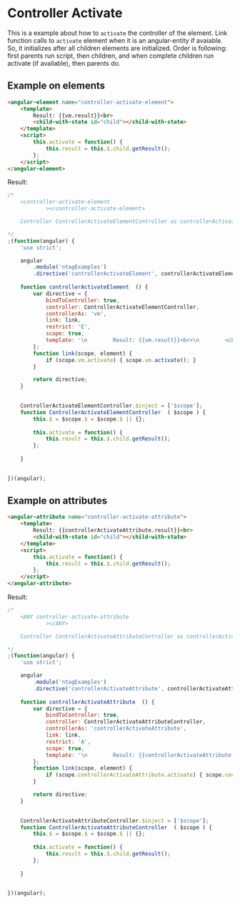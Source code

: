 Controller Activate
===================

This is a example about how to `activate` the controller of the element.
Link function calls to `activate` element when it is an angular-entity if avaiable. So, it initializes after all children elements are initialized.
Order is following: first parents run script, then children, and when complete children run activate (if available), then parents do.


Example on elements
-------------------

```html
<angular-element name="controller-activate-element">
    <template>
        Result: {{vm.result}}<br>
        <child-with-state id="child"></child-with-state>
    </template>
    <script>
        this.activate = function() {
            this.result = this.$.child.getResult();
        };
    </script>
</angular-element>
```

Result:

```javascript
/*
	<controller-activate-element
			></controller-activate-element>

	Controller ControllerActivateElementController as controllerActivateElement

*/
;(function(angular) {
	'use strict';

	angular
		.module('ntagExamples')
		.directive('controllerActivateElement', controllerActivateElement);
	
	function controllerActivateElement  () {
		var directive = {
			bindToController: true,
			controller: ControllerActivateElementController,
			controllerAs: 'vm',
			link: link,
			restrict: 'E',
			scope: true,
			template: '\n        Result: {{vm.result}}<br>\n        <child-with-state id="child"></child-with-state>\n    ',
		};
		function link(scope, element) {
			if (scope.vm.activate) { scope.vm.activate(); }
		}

		return directive;
	}

	
	ControllerActivateElementController.$inject = ['$scope'];
	function ControllerActivateElementController  ( $scope ) {
		this.$ = $scope.$ = $scope.$ || {};
		
        this.activate = function() {
            this.result = this.$.child.getResult();
        };
    
	}
	

})(angular);
```


Example on attributes
---------------------

```html
<angular-attribute name="controller-activate-attribute">
    <template>
        Result: {{controllerActivateAttribute.result}}<br>
        <child-with-state id="child"></child-with-state>
    </template>
    <script>
        this.activate = function() {
            this.result = this.$.child.getResult();
        };
    </script>
</angular-attribute>
```

Result:

```javascript
/*
	<ANY controller-activate-attribute
			></ANY>

	Controller ControllerActivateAttributeController as controllerActivateAttribute

*/
;(function(angular) {
	'use strict';

	angular
		.module('ntagExamples')
		.directive('controllerActivateAttribute', controllerActivateAttribute);
	
	function controllerActivateAttribute  () {
		var directive = {
			bindToController: true,
			controller: ControllerActivateAttributeController,
			controllerAs: 'controllerActivateAttribute',
			link: link,
			restrict: 'A',
			scope: true,
			template: '\n        Result: {{controllerActivateAttribute.result}}<br>\n        <child-with-state id="child"></child-with-state>\n    ',
		};
		function link(scope, element) {
			if (scope.controllerActivateAttribute.activate) { scope.controllerActivateAttribute.activate(); }
		}

		return directive;
	}

	
	ControllerActivateAttributeController.$inject = ['$scope'];
	function ControllerActivateAttributeController  ( $scope ) {
		this.$ = $scope.$ = $scope.$ || {};
		
        this.activate = function() {
            this.result = this.$.child.getResult();
        };
    
	}
	

})(angular);
```
